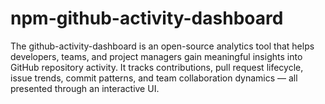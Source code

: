 # npm-github-activity-dashboard
The github-activity-dashboard is an open-source analytics tool that helps developers, teams, and project managers gain meaningful insights into GitHub repository activity. It tracks contributions, pull request lifecycle, issue trends, commit patterns, and team collaboration dynamics — all presented through an interactive UI.
